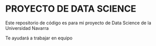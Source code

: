 # PROYECTO DE DATA SCIENCE

Este repositorio de código es para mi proyecto de Data Science de la Universidad Navarra

Te ayudará a trabajar en equipo
